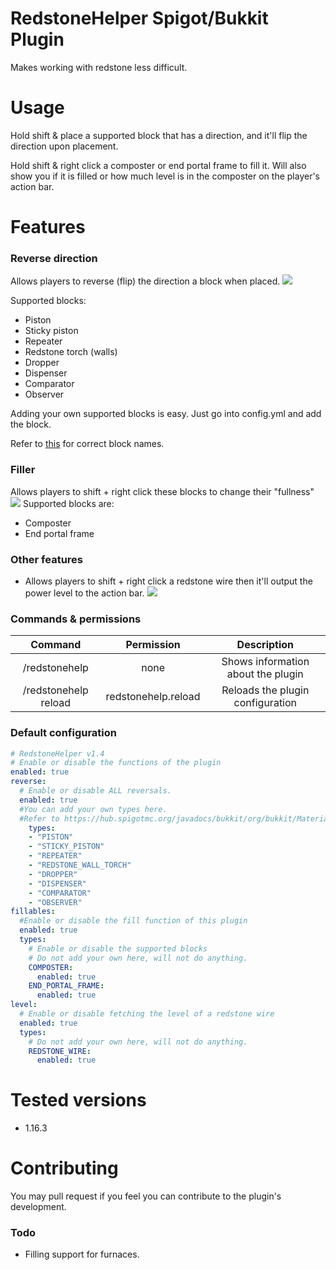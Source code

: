 # RedstoneHelper Spigot/Bukkit Plugin
Makes working with redstone less difficult.


# Usage
Hold shift & place a supported block that has a direction, and it'll flip the direction upon placement.


Hold shift & right click a composter or end portal frame to fill it. Will also show you if it is filled or how much level is in the composter on the player's action bar.



# Features
### Reverse direction
Allows players to reverse (flip) the direction a block when placed.
![](https://i.imgur.com/8ahGKFT.gif)

Supported blocks:
* Piston
* Sticky piston
* Repeater
* Redstone torch (walls)
* Dropper
* Dispenser
* Comparator
* Observer

Adding your own supported blocks is easy. Just go into config.yml and add the block.

Refer to [this](https://hub.spigotmc.org/javadocs/bukkit/org/bukkit/Material.html) for correct block names.
### Filler
Allows players to shift + right click these blocks to change their "fullness"
![](https://i.imgur.com/FpcGduH.gif)
Supported blocks are:
* Composter
* End portal frame

### Other features
* Allows players to shift + right click a redstone wire then it'll output the power level to the action bar.
![](https://cdn-32.anonfiles.com/zcvfe7m1p9/30edf69a-1604337217/Peek%202020-11-02%2008-56.gif)

### Commands & permissions
| Command | Permission | Description |
| :---: | :---: | :---: |
| /redstonehelp | none | Shows information about the plugin |
| /redstonehelp reload | redstonehelp.reload | Reloads the plugin configuration |
### Default configuration
```yaml
# RedstoneHelper v1.4
# Enable or disable the functions of the plugin
enabled: true
reverse:
  # Enable or disable ALL reversals.
  enabled: true
  #You can add your own types here.
  #Refer to https://hub.spigotmc.org/javadocs/bukkit/org/bukkit/Material.html for the correct block names
    types:
    - "PISTON"
    - "STICKY_PISTON"
    - "REPEATER"
    - "REDSTONE_WALL_TORCH"
    - "DROPPER"
    - "DISPENSER"
    - "COMPARATOR"
    - "OBSERVER"
fillables:
  #Enable or disable the fill function of this plugin
  enabled: true
  types:
    # Enable or disable the supported blocks
    # Do not add your own here, will not do anything.
    COMPOSTER:
      enabled: true
    END_PORTAL_FRAME:
      enabled: true
level:
  # Enable or disable fetching the level of a redstone wire
  enabled: true
  types:
    # Do not add your own here, will not do anything.
    REDSTONE_WIRE:
      enabled: true
```
# Tested versions
* 1.16.3

# Contributing
You may pull request if you feel you can contribute to the plugin's development.

### Todo
* Filling support for furnaces.
